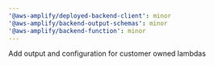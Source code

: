 ```yaml
---
'@aws-amplify/deployed-backend-client': minor
'@aws-amplify/backend-output-schemas': minor
'@aws-amplify/backend-function': minor
---
```


Add output and configuration for customer owned lambdas
